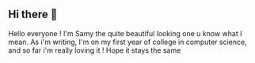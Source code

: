 ## Hi there 👋

Hello everyone !
I'm Samy the quite beautiful looking one u know what I mean.
As i'm writing, I'm on my first year of college in computer science, and so far i'm really loving it ! Hope it stays the same
